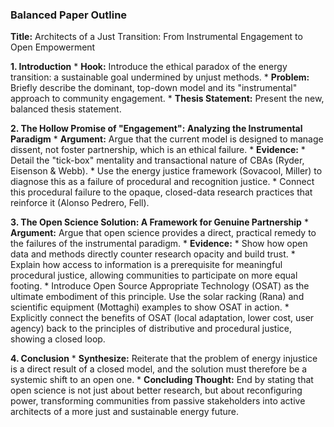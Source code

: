 ### Balanced Paper Outline

**Title:** Architects of a Just Transition: From Instrumental Engagement to Open Empowerment

**1. Introduction**
    *   **Hook:** Introduce the ethical paradox of the energy transition: a sustainable goal undermined by unjust methods.
    *   **Problem:** Briefly describe the dominant, top-down model and its "instrumental" approach to community engagement.
    *   **Thesis Statement:** Present the new, balanced thesis statement.

**2. The Hollow Promise of "Engagement": Analyzing the Instrumental Paradigm**
    *   **Argument:** Argue that the current model is designed to manage dissent, not foster partnership, which is an ethical failure.
    *   **Evidence:**
        *   Detail the "tick-box" mentality and transactional nature of CBAs (Ryder, Eisenson & Webb).
        *   Use the energy justice framework (Sovacool, Miller) to diagnose this as a failure of procedural and recognition justice.
        *   Connect this procedural failure to the opaque, closed-data research practices that reinforce it (Alonso Pedrero, Fell).

**3. The Open Science Solution: A Framework for Genuine Partnership**
    *   **Argument:** Argue that open science provides a direct, practical remedy to the failures of the instrumental paradigm.
    *   **Evidence:**
        *   Show how open data and methods directly counter research opacity and build trust.
        *   Explain how access to information is a prerequisite for meaningful procedural justice, allowing communities to participate on more equal footing.
        *   Introduce Open Source Appropriate Technology (OSAT) as the ultimate embodiment of this principle. Use the solar racking (Rana) and scientific equipment (Mottaghi) examples to show OSAT in action.
        *   Explicitly connect the benefits of OSAT (local adaptation, lower cost, user agency) back to the principles of distributive and procedural justice, showing a closed loop.

**4. Conclusion**
    *   **Synthesize:** Reiterate that the problem of energy injustice is a direct result of a closed model, and the solution must therefore be a systemic shift to an open one.
    *   **Concluding Thought:** End by stating that open science is not just about better research, but about reconfiguring power, transforming communities from passive stakeholders into active architects of a more just and sustainable energy future. 